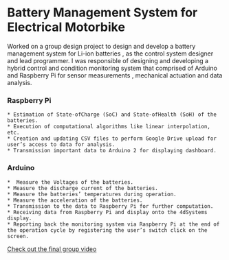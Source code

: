 # Battery Management System for Electrical Motorbike
Worked on a group design project to design and develop a battery management system for Li-ion batteries , as the control system designer and lead programmer. I was responsible of designing and developing a hybrid control and condition monitoring system that comprised of Arduino and Raspberry Pi for sensor measurements , mechanical actuation and data analysis.

### Raspberry Pi
    * Estimation of State-ofCharge (SoC) and State-ofHealth (SoH) of the batteries.
    * Execution of computational algorithms like linear interpolation, etc.
    * Creation and updating CSV files to perform Google Drive upload for user’s access to data for analysis.
    * Transmission important data to Arduino 2 for displaying dashboard.
### Arduino
    *  Measure the Voltages of the batteries.
    * Measure the discharge current of the batteries.
    * Measure the batteries’ temperatures during operation.
    * Measure the acceleration of the batteries.
    * Transmission to the data to Raspberry Pi for further computation.
    * Receiving data from Raspberry Pi and display onto the 4dSystems display.
    * Reporting back the monitoring system via Raspberry Pi at the end of the operation cycle by registering the user’s switch click on the screen. 


[Check out the final group video](https://www.youtube.com/watch?v=v9mOU1CrWdg&feature=youtu.be)

